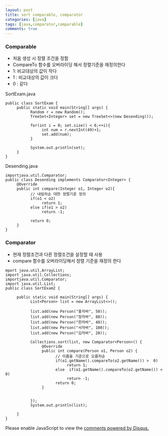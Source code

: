 ```yaml
---
layout: post
title: sort comparable, comparator
categories: [java]
tags: [java,comparator,comparable]
comments: true
---
```

### Comparable
- 처음 생성 시 정렬 조건을 정함
- CompareTo 함수를 오버라이딩 해서 정렬기준을 재정의한다
- 1: 비교대상의 값이 작다
- 1 : 비교대상의 값이 크다
- 0 : 같다

SortExam.java

~~~
public class SortExam {
     public static void main(String[] args) {
           Random r = new Random();
           TreeSet<Integer> set = new TreeSet<>(new Desending());
           
           for(int i = 0; set.size() < 6;++i){
                int num = r.nextInt(49)+1;
                set.add(num);
           }
           
           System.out.println(set);
     }
}
~~~

Desending.java

~~~
importjava.util.Comparator;
public class Desending implements Comparator<Integer> {
     @Override
     public int compare(Integer o1, Integer o2){
           // 내림차순 대한 정렬기준 정의
           if(o1 < o2)
                return 1;
           else if(o1 > o2)
                return -1;
                      
           return 0;
     }
}
~~~



### Comparator
- 현재 정렬조건과 다른 정렬조건을 설정할 때 사용
- compare 함수를 오버라이딩해서 정렬 기준을 재정의 한다

~~~
mport java.util.ArrayList;
import java.util.Collections;
importjava.util.Comparator;
import java.util.List;
public class SortExam2 {
     
     public static void main(String[] args) {
           List<Person> list = new ArrayList<>();
           
           list.add(new Person("홍자바", 50));
           list.add(new Person("정자바", 80));
           list.add(new Person("한자바", 40));
           list.add(new Person("서자바", 100));
           list.add(new Person("김자바", 20));
           
           Collections.sort(list, new Comparator<Person>() {
                @Override
                public int compare(Person o1, Person o2) {
                      // 이름을 기준으로 오름차순
                      if(o1.getName().compareTo(o2.getName()) >  0)
                           return 1;
                      else  if(o1.getName().compareTo(o2.getName()) < 0)
                           return -1;
                      return 0;
                }
                
                
           });        
           System.out.println(list);
           
     }
}
~~~


<div id="disqus_thread"></div>
<script>

/**
*  RECOMMENDED CONFIGURATION VARIA*BLES: EDIT AND UNCOMMENT THE SECTION BELOW TO INSERT DYNAMIC VALUES FROM YOUR PLATFORM OR CMS.
*  LEARN WHY DEFINING THESE VARIABLES IS IMPORTANT: https://disqus.com/admin/universalcode/#configuration-variables*/
/*
var disqus_config = function () {
this.page.url = PAGE_URL;  // Replace PAGE_URL with your page's canonical URL variable
this.page.identifier = PAGE_IDENTIFIER; // Replace PAGE_IDENTIFIER with your page's unique identifier variable
};
*/
(function() { // DON'T EDIT BELOW THIS LINE
var d = document, s = d.createElement('script');
s.src = 'https://parkwonhui.disqus.com/embed.js';
s.setAttribute('data-timestamp', +new Date());
(d.head || d.body).appendChild(s);
})();
</script>
<noscript>Please enable JavaScript to view the <a href="https://disqus.com/?ref_noscript">comments powered by Disqus.</a></noscript>
                            